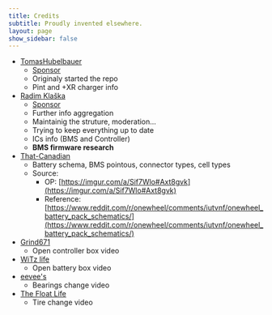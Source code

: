 ```yaml
---
title: Credits
subtitle: Proudly invented elsewhere.
layout: page
show_sidebar: false
---
```


* [TomasHubelbauer](https://github.com/TomasHubelbauer)
    * [Sponsor](https://github.com/sponsors/TomasHubelbauer)
    * Originaly started the repo
    * Pint and +XR charger info
* [Radim Klaška](https://github.com/radimklaska)
    * [Sponsor](https://github.com/sponsors/radimklaska)
    * Further info aggregation
    * Maintainig the struture, moderation...
    * Trying to keep everything up to date
    * ICs info (BMS and Controller)
    * **BMS firmware research**
* [That-Canadian](https://www.reddit.com/user/That-Canadian)
    * Battery schema, BMS pointous, connector types, cell types
    * Source:
        * OP: [https://imgur.com/a/Sif7Wlo#Axt8gvk](https://imgur.com/a/Sif7Wlo#Axt8gvk)
        * Reference: [https://www.reddit.com/r/onewheel/comments/iutvnf/onewheel_battery_pack_schematics/](https://www.reddit.com/r/onewheel/comments/iutvnf/onewheel_battery_pack_schematics/)
* [Grind671](https://www.youtube.com/channel/UC5Kx6GOUVHsvjwmENt6gKfg)
    * Open controller box video
* [WiTz life](https://www.youtube.com/channel/UCSzTq7j3rbYtSvsfUzVIBWQ)
    * Open battery box video
* [eevee's](https://www.youtube.com/channel/UCBLDQfwPv1NBQ1kJKfN3Zbw)
    * Bearings change video
* [The Float Life](https://www.youtube.com/channel/UCJDddEUqK26B0soFP23fvmA)
    * Tire change video
